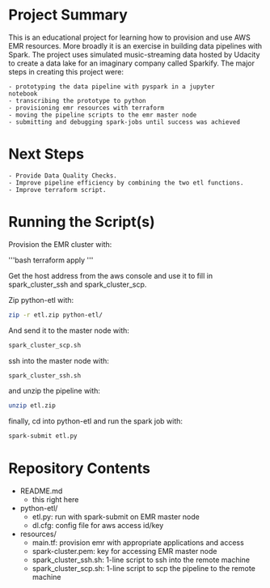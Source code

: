 
# Project Summary

This is an educational project for learning how to provision and use AWS
EMR resources. More broadly it is an exercise in building data
pipelines with Spark. The project uses simulated
music-streaming data hosted by Udacity to create a data lake for
an imaginary company called Sparkify. The major steps in creating this
project were: 

    - prototyping the data pipeline with pyspark in a jupyter
    notebook
    - transcribing the prototype to python
    - provisioning emr resources with terraform
    - moving the pipeline scripts to the emr master node
    - submitting and debugging spark-jobs until success was achieved

# Next Steps

    - Provide Data Quality Checks.
    - Improve pipeline efficiency by combining the two etl functions.
    - Improve terraform script.

# Running the Script(s)

Provision the EMR cluster with:

'''bash
terraform apply
'''

Get the host address from the aws console and use it to fill in
spark_cluster_ssh and spark_cluster_scp.

Zip python-etl with:

```bash
zip -r etl.zip python-etl/
```

And send it to the master node with:

```bash
spark_cluster_scp.sh
```    

ssh into the master node with:


```bash
spark_cluster_ssh.sh
```

and unzip the pipeline with:

```bash
unzip etl.zip
```
    
finally, cd into python-etl and run the spark job with:

```bash
spark-submit etl.py
```

# Repository Contents

- README.md
    - this right here
- python-etl/
    - etl.py: run with spark-submit on EMR master node
    - dl.cfg: config file for aws access id/key
- resources/
    - main.tf: provision emr with appropriate applications and access
    - spark-cluster.pem: key for accessing EMR master node
    - spark_cluster_ssh.sh: 1-line script to ssh into the remote machine
    - spark_cluster_scp.sh: 1-line script to scp the pipeline to the remote machine
